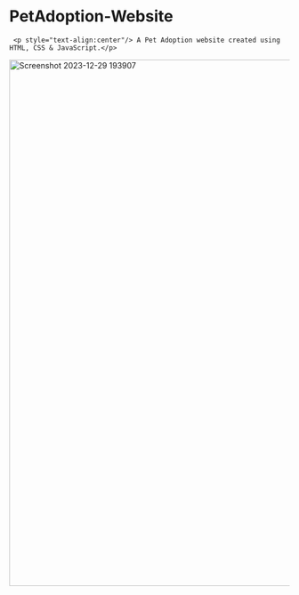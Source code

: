 # PetAdoption-Website
     <p style="text-align:center"/> A Pet Adoption website created using HTML, CSS & JavaScript.</p>
<img width="947" alt="Screenshot 2023-12-29 193907" src="https://github.com/HawaSaid/PetAdoption-Website/assets/138806579/98bd1dc9-fd7c-40ea-a2d7-87bfcec1c2b2">
